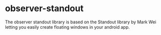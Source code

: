 # observer-standout
The observer standout library is based on the Standout library by Mark Wei letting you easily create floating windows in your android app. 
